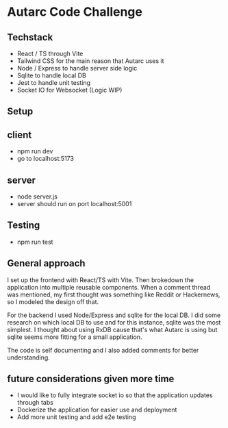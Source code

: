 # Autarc Code Challenge

## Techstack

- React / TS through Vite
- Tailwind CSS for the main reason that Autarc uses it
- Node / Express to handle server side logic
- Sqlite to handle local DB
- Jest to handle unit testing
- Socket IO for Websocket (Logic WIP)

## Setup

## client

- npm run dev
- go to localhost:5173

## server

- node server.js
- server should run on port localhost:5001

## Testing

- npm run test

## General approach

I set up the frontend with React/TS with Vite. Then brokedown the application into multiple reusable components. When a comment thread was mentioned, my first thought was something like Reddit or Hackernews, so I modeled the design off that.

For the backend I used Node/Express and sqlite for the local DB. I did some research on which local DB to use and for this instance, sqlite was the most simplest. I thought about using RxDB cause that's what Autarc is using but sqlite seems more fitting for a small application.

The code is self documenting and I also added comments for better understanding.

## future considerations given more time

- I would like to fully integrate socket io so that the application updates through tabs
- Dockerize the application for easier use and deployment
- Add more unit testing and add e2e testing
